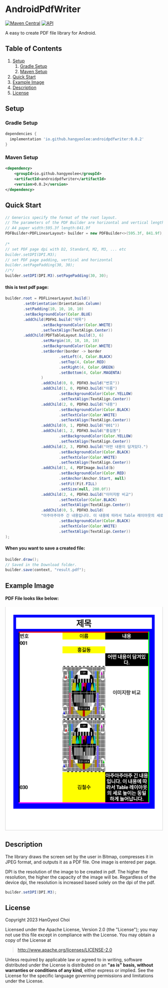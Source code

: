 # AndroidPdfWriter
[![Maven Central](https://maven-badges.herokuapp.com/maven-central/io.github.hangyeolee/androidpdfwriter/badge.svg?style=flat)](https://maven-badges.herokuapp.com/maven-central/io.github.hangyeolee/androidpdfwriter) [![API](https://img.shields.io/badge/API-14%2B-brightgreen.svg?style=flat)](https://android-arsenal.com/api?level=14)

A easy to create PDF file library for Android.

## Table of Contents
1. [Setup](#setup)
   1. [Gradle Setup](#gradle-setup)
   2. [Maven Setup](#maven-setup)
2. [Quick Start](#quick-start)
3. [Example Image](#example-image)
4. [Description](#description)
5. [License](#license)


## Setup
### Gradle Setup
``` gradle
dependencies {
  implementation 'io.github.hangyeolee:androidpdfwriter:0.0.2'
}
```

### Maven Setup
``` xml
<dependency>
    <groupId>io.github.hangyeolee</groupId>
    <artifactId>androidpdfwriter</artifactId>
    <version>0.0.2</version>
</dependency>
```

## Quick Start
``` Java
// Generics specify the format of the root layout.
// The parameters of the PDF Builder are horizontal and vertical lengths based on 72 dpi.
// A4 paper width:595.3f length:841.9f
PDFBuilder<PDFLinearLayout> builder = new PDFBuilder<>(595.3f, 841.9f);

/*
// set PDF page dpi with D2, Standard, M2, M3, ... etc
builder.setDPI(DPI.M3);
// set PDF page padding, vertical and horizontal
builder.setPagePadding(30, 30);
//*/
builder.setDPI(DPI.M3).setPagePadding(30, 30);
```

#### this is test pdf page:
``` Java
builder.root = PDFLinearLayout.build()
        .setOrientation(Orientation.Column)
        .setPadding(10, 10, 10, 10)
        .setBackgroundColor(Color.BLUE)
        .addChild(PDFH1.build("제목")
                .setBackgroundColor(Color.WHITE)
                .setTextAlign(TextAlign.Center))
        .addChild(PDFTableLayout.build(3, 6)
                .setMargin(10, 10, 10, 10)
                .setBackgroundColor(Color.WHITE)
                .setBorder(border -> border
                        .setLeft(4, Color.BLACK)
                        .setTop(4, Color.RED)
                        .setRight(4, Color.GREEN)
                        .setBottom(4, Color.MAGENTA)
                )
                .addChild(0, 0, PDFH3.build("번호"))
                .addChild(1, 0, PDFH3.build("이름")
                        .setBackgroundColor(Color.YELLOW)
                        .setTextAlign(TextAlign.Center))
                .addChild(2, 0, PDFH3.build("내용")
                        .setBackgroundColor(Color.BLACK)
                        .setTextColor(Color.WHITE)
                        .setTextAlign(TextAlign.Center))
                .addChild(0, 1, PDFH3.build("001"))
                .addChild(1, 2, PDFH3.build("홍길동")
                        .setBackgroundColor(Color.YELLOW)
                        .setTextAlign(TextAlign.Center))
                .addChild(2, 3, PDFH3.build("어떤 내용이 담겨있다.")
                        .setBackgroundColor(Color.BLACK)
                        .setTextColor(Color.WHITE)
                        .setTextAlign(TextAlign.Center))
                .addChild(1, 4, PDFImage.build(b)
                        .setBackgroundColor(Color.RED)
                        .setAnchor(Anchor.Start, null)
                        .setFit(Fit.FILL)
                        .setSize(null, 200.0f))
                .addChild(2, 4, PDFH3.build("이미지랑 비교")
                        .setTextColor(Color.BLACK)
                        .setTextAlign(TextAlign.Center))
                .addChild(0, 5, PDFH3.build(
                "아주아주아주 긴 내용입니다. 이 내용에 따라서 Table 레이아웃의 세로 높이는 동일하게 늘어납니다.")
                        .setBackgroundColor(Color.BLACK)
                        .setTextColor(Color.WHITE)
                        .setTextAlign(TextAlign.Center))
);
```

#### When you want to save a created file:
``` Java
builder.draw();
// Saved in the Download folder.
builder.save(context, "result.pdf");
```

## Example Image
#### PDF File looks like below:

![PDF File looks like this image](./android-pdf-writer/src/androidTest/res/drawable/pdftabletest_resultimage.png)

## Description
The library draws the screen set by the user in Bitmap, compresses it in JPEG format, and outputs it as a PDF file. One image is entered per page.

DPI is the resolution of the image to be created in pdf. The higher the resolution, the higher the capacity of the image will be. Regardless of the device dpi, the resolution is increased based solely on the dpi of the pdf.
``` Java
builder.setDPI(DPI.M3);
```

## License
Copyright 2023 HanGyeol Choi

Licensed under the Apache License, Version 2.0 (the "License"); you may not use this file except in compliance with the License. You may obtain a copy of the License at

> http://www.apache.org/licenses/LICENSE-2.0

Unless required by applicable law or agreed to in writing, software distributed under the License is distributed on an **"as is" basis, without warranties or conditions of any kind**, either express or implied. See the License for the specific language governing permissions and limitations under the License.